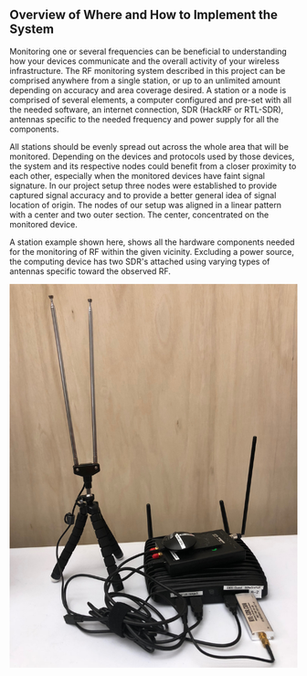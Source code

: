 ## Overview of Where and How to Implement the System
Monitoring one or several frequencies can be beneficial to understanding how your devices communicate and the overall activity of your wireless infrastructure. The RF monitoring system described in this project can be comprised anywhere from a single station, or up to an unlimited amount depending on accuracy and area coverage desired. A station or a node is comprised of several elements, a computer configured and pre-set with all the needed software, an internet connection, SDR (HackRF or RTL-SDR), antennas specific to the needed frequency and power supply for all the components.

All stations should be evenly spread out across the whole area that will be monitored. Depending on the devices and protocols used by those devices, the system and its respective nodes could benefit from a closer proximity to each other, especially when the monitored devices have faint signal signature. In our project setup three nodes were established to provide captured signal accuracy and to provide a better general idea of signal location of origin. The nodes of our setup was aligned in a linear pattern with a center and two outer section. The center, concentrated on the monitored device.

A station example shown here, shows all the hardware components needed for the monitoring of RF within the given vicinity. Excluding a power source, the computing device has two SDR's attached using varying types of antennas specific toward the observed RF.

![](big-data.JPG)
